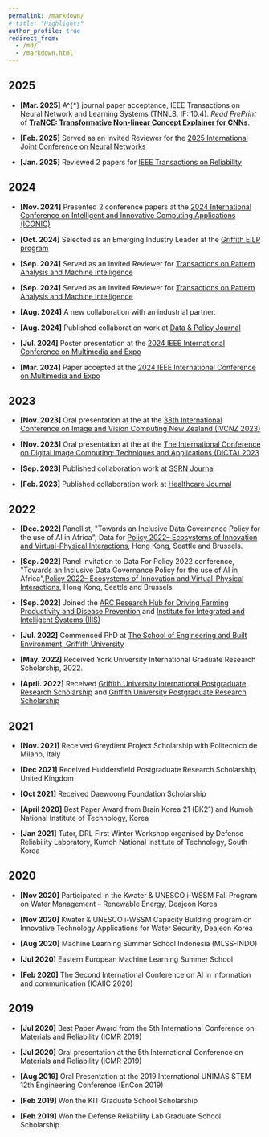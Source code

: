 ```yaml
---
permalink: /markdown/
# title: "Highlights"
author_profile: true
redirect_from: 
  - /md/
  - /markdown.html
---
```


## 2025

* **[Mar. 2025]** A^{*} journal paper acceptance, IEEE Transactions on Neural Network and Learning Systems (TNNLS, IF: 10.4). *Read PrePrint* of [**TraNCE: Transformative Non-linear Concept Explainer for CNNs**](https://arxiv.org/html/2503.20230).

* **[Feb. 2025]** Served as an Invited Reviewer for the [2025 International Joint Conference on Neural Networks](https://2025.ijcnn.org/)

* **[Jan. 2025]** Reviewed 2 papers for [IEEE Transactions on Reliability](https://ieeexplore.ieee.org/xpl/RecentIssue.jsp?punumber=24)


## 2024

* **[Nov. 2024]** Presented 2 conference papers at the [2024 International Conference on Intelligent and Innovative Computing Applications (ICONIC)](https://mauricon.org/)

* **[Oct. 2024]** Selected as an Emerging Industry Leader at the [Griffith EILP program](https://www.griffith.edu.au/careers-employment/employers-and-recruiters/engage-hdr-talent/talent-pool)

* **[Sep. 2024]** Served as an Invited Reviewer for [Transactions on Pattern Analysis and Machine Intelligence](https://ieeexplore.ieee.org/xpl/RecentIssue.jsp?punumber=34)

* **[Sep. 2024]** Served as an Invited Reviewer for [Transactions on Pattern Analysis and Machine Intelligence](https://ieeexplore.ieee.org/xpl/RecentIssue.jsp?punumber=34)

* **[Aug. 2024]** A new collaboration with an industrial partner.

* **[Aug. 2024]** Published collaboration work at [Data & Policy Journal](https://www.cambridge.org/core/journals/data-and-policy/article/toward-a-trustworthy-and-inclusive-data-governance-policy-for-the-use-of-artificial-intelligence-in-africa/6C22513DE8598A0A8B1EDBD9A2D6A102)

* **[Jul. 2024]** Poster presentation at the [2024 IEEE International Conference on Multimedia and Expo](https://2024.ieeeicme.org/)

* **[Mar. 2024]** Paper accepted at the [2024 IEEE International Conference on Multimedia and Expo](https://2024.ieeeicme.org/)





## 2023

* **[Nov. 2023]** Oral presentation at the at the [38th International Conference on Image and Vision Computing New Zealand (IVCNZ 2023)](https://ieeexplore.ieee.org/xpl/conhome/10343468/proceeding)

* **[Nov. 2023]** Oral presentation at the at the [The International Conference on Digital Image Computing: Techniques and Applications (DICTA) 2023](https://dictaconference.org/dicta2023/)

* **[Sep. 2023]** Published collaboration work at [SSRN Journal](https://papers.ssrn.com/sol3/papers.cfm?abstract_id=4581619)

* **[Feb. 2023]** Published collaboration work at [Healthcare Journal](https://www.mdpi.com/2227-9032/11/4/457)







## 2022

* **[Dec. 2022]** Panellist, "Towards an Inclusive Data Governance Policy for the use of AI in Africa", Data for [Policy 2022– Ecosystems of Innovation and Virtual-Physical Interactions](https://dataforpolicy.org/data-for-policy-2022-overview/), Hong Kong, Seattle and Brussels.

* **[Sep. 2022]** Panel invitation to Data For Policy 2022 conference, "Towards an Inclusive Data Governance Policy for the use of AI in Africa",[Policy 2022– Ecosystems of Innovation and Virtual-Physical Interactions](https://dataforpolicy.org/data-for-policy-2022-overview/), Hong Kong, Seattle and Brussels.

* **[Sep. 2022]** Joined the [ARC Research Hub for Driving Farming Productivity and Disease Prevention](https://www.griffith.edu.au/griffith-sciences/farming-productivity) and [Institute for Integrated and Intelligent Systems (IIIS)](https://www.griffith.edu.au/griffith-sciences/school-information-communication-technology/institute-integrated-intelligent-systems)

* **[Jul. 2022]** Commenced PhD at [The School of Engineering and Built Environment, Griffith University]("https://www.griffith.edu.au/griffith-sciences/school-information-communication-technology/institute-integrated-intelligent-systems/our-researchers)

* **[May. 2022]** Received York University International Graduate Research Scholarship, 2022.

* **[April. 2022]** Received [Griffith University International Postgraduate Research Scholarship](https://www.griffith.edu.au/research-study/scholarships/guiprs) and [Griffith University Postgraduate Research Scholarship](https://www.griffith.edu.au/research-study/scholarships/guprs)





## 2021

* **[Nov. 2021]** Received Greydient Project Scholarship with Politecnico de Milano, Italy

* **[Dec 2021]** Received Huddersfield Postgraduate Research Scholarship, United Kingdom

* **[Oct 2021]** Received Daewoong Foundation Scholarship

* **[April 2020]** Best Paper Award from Brain Korea 21 (BK21) and Kumoh National Institute of Technology, Korea

* **[Jan 2021]** Tutor, DRL First Winter Workshop organised by Defense Reliability Laboratory, Kumoh National Institute of Technology, South Korea


## 2020

* **[Nov 2020]** Participated in the Kwater & UNESCO i-WSSM Fall Program on Water Management – Renewable Energy, Deajeon Korea

* **[Nov 2020]** Kwater & UNESCO i-WSSM Capacity Building program on Innovative Technology Applications for Water Security, Deajeon Korea

* **[Aug 2020]** Machine Learning Summer School Indonesia (MLSS-INDO)

* **[Jul 2020]** Eastern European Machine Learning Summer School

* **[Feb 2020]** The Second International Conference on AI in information and communication (ICAIIC 2020)


## 2019

* **[Jul 2020]** Best Paper Award from the 5th International Conference on Materials and Reliability (ICMR 2019)

* **[Jul 2020]** Oral presentation at the 5th International Conference on Materials and Reliability (ICMR 2019)

* **[Aug 2019]** Oral Presentation at the 2019 International UNIMAS STEM 12th Engineering Conference (EnCon 2019) 

* **[Feb 2019]** Won the KIT Graduate School Scholarship

* **[Feb 2019]** Won the Defense Reliability Lab Graduate School Scholarship



<!-- Brisbanr conference
PHM KOREA
KPSM
ASIA PACIFIC CONFERENCE PHM

Dec. 2020	Tutor, DRL Second Summer Workshop organised by Defense Reliability Laboratory, Kumoh National Institute of Technology, South Korea
	Topic: A workshop on Solenoid Pump Fault Detection and Isolation (FDI)- A practical Approach

Dec. 2019	Tutor, A workshop on Neural Networks and its Applications
	Topic: Deep Leaning-based Prognostics Framework for Rolling Element Bearings -->
